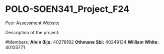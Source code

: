# POLO-SOEN341_Project_F24
Peer Assessment Website

Description of the project:

#Members:
**Alvin Biju:** 40278182
**Othmane Sbi:** 40249134
**William White:** 40135771
